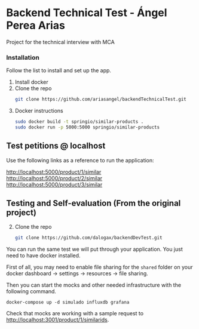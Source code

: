 # Backend Technical Test - Ángel Perea Arias
Project for the technical interview with MCA

### Installation

Follow the list to install and set up the app.

1. Install docker
2. Clone the repo
   ```sh
   git clone https://github.com/ariasangel/backendTechnicalTest.git
   ```
3. Docker instructions
   ```sh
   sudo docker build -t springio/similar-products .
   sudo docker run -p 5000:5000 springio/similar-products
   ```

## Test petitions @ localhost
Use the following links as a reference to run the application:

[http://localhost:5000/product/1/similar](http://localhost:3001/product/1/similar)
[http://localhost:5000/product/2/similar](http://localhost:3001/product/2/similar)
[http://localhost:5000/product/3/similar](http://localhost:3001/product/3/similar)



## Testing and Self-evaluation (From the original project)
2. Clone the repo
   ```sh
   git clone https://github.com/dalogax/backendDevTest.git
   ```
You can run the same test we will put through your application. You just need to have docker installed.

First of all, you may need to enable file sharing for the `shared` folder on your docker dashboard -> settings -> resources -> file sharing.

Then you can start the mocks and other needed infrastructure with the following command.
```
docker-compose up -d simulado influxdb grafana
```
Check that mocks are working with a sample request to [http://localhost:3001/product/1/similarids](http://localhost:3001/product/1/similarids).
